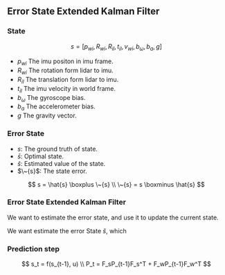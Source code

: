 ## Error State Extended Kalman Filter

### State
$$ 
s = [p_{wi}, R_{wi}, R_{il}, t_{il}, v_{wi}, b_{\omega}, b_a, g] \tag{1}
$$

* $p_{wi}$ The imu positon in imu frame.
* $R_{wi}$ The rotation form lidar to imu.
* $R_{il}$ The translation form lidar to imu.
* $t_{il}$ The imu velocity in world frame.
* $b_{\omega}$ The gyroscope bias.
* $b_a$ The accelerometer bias.
* $g$ The gravity vector.

### Error State

* $s$: The ground truth of state.
* $\bar{s}$: Optimal state.
* $\hat{s}$: Estimated value of the state.
* $\~{s}$: The state error.

$$ 
s = \hat{s} \boxplus \~{s} \\
\~{s} = s \boxminus \hat{s}
$$


### Error State Extended Kalman Filter

We want to estimate the error state, and use it to update the current state.

We want estimate the error State $\hat{s}$, which  
### Prediction step
$$
s_t = f(s_{t-1}, u) \\
P_t = F_sP_{t-1}F_s^T + F_wP_{t-1}F_w^T
$$